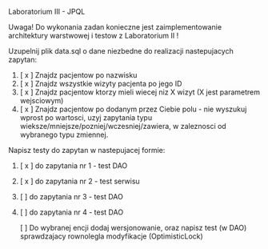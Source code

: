 ﻿Laboratorium III - JPQL

Uwaga! Do wykonania zadan konieczne jest zaimplementowanie architektury warstwowej i testow z Laboratorium II !

Uzupelnij plik data.sql o dane niezbedne do realizacji nastepujacych zapytan:
1. [ x ] Znajdz pacjentow po nazwisku
2. [ x ] Znajdz wszystkie wizyty pacjenta po jego ID
3. [ x ] Znajdz pacjentow ktorzy mieli wiecej niz X wizyt (X jest parametrem wejsciowym)
4. [ x ] Znajdz pacjentow po dodanym przez Ciebie polu - nie wyszukuj wprost po wartosci, uzyj zapytania typu wieksze/mniejsze/pozniej/wczesniej/zawiera, w zaleznosci od wybranego typu zmiennej.

Napisz testy do zapytan w nastepujacej formie:
1. [ x ] do zapytania nr 1 - test DAO
2. [ x ] do zapytania nr 2 - test serwisu
3. [  ] do zapytania nr 3 - test DAO
4. [  ] do zapytania nr 4 - test DAO

   [  ] Do wybranej encji dodaj wersjonowanie, oraz napisz test (w DAO) sprawdzajacy rownolegla modyfikacje (OptimisticLock)